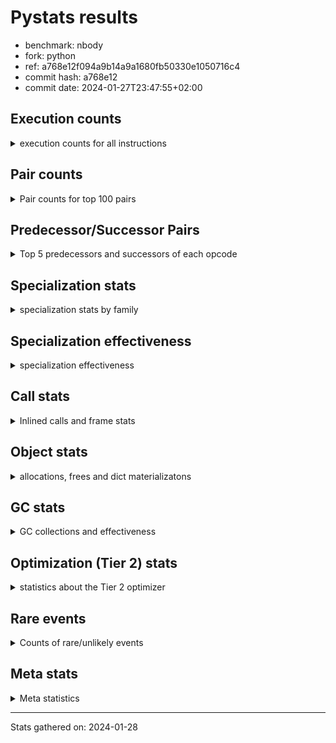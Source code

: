 
# Pystats results

- benchmark: nbody
- fork: python
- ref: a768e12f094a9b14a9a1680fb50330e1050716c4
- commit hash: a768e12
- commit date: 2024-01-27T23:47:55+02:00

## Execution counts

<details>
<summary> execution counts for all instructions </summary>

|Name | Count | Self | Cumulative | Miss ratio | 
|---|---:|---:|---:|---:|
| LOAD_FAST | 507,210,720 | 22.6% | 22.6% |  |
| COPY | 240,000,000 | 10.7% | 33.3% |  |
| SWAP | 240,000,000 | 10.7% | 43.9% |  |
| BINARY_OP_MULTIPLY_FLOAT | 216,010,280 | 9.6% | 53.6% |  |
| STORE_FAST | 169,616,320 | 7.6% | 61.1% |  |
| LOAD_CONST | 136,002,720 | 6.1% | 67.2% |  |
| STORE_SUBSCR_LIST_INT | 120,000,000 | 5.3% | 72.5% |  |
| BINARY_SUBSCR_LIST_INT | 119,999,820 | 5.3% | 77.8% |  |
| BINARY_OP_ADD_FLOAT | 104,005,340 | 4.6% | 82.5% |  |
| BINARY_OP_SUBTRACT_FLOAT | 96,007,400 | 4.3% | 86.8% |  |
| LOAD_FAST_LOAD_FAST | 64,012,640 | 2.8% | 89.6% |  |
| STORE_FAST_STORE_FAST | 64,007,280 | 2.8% | 92.4% |  |
| UNPACK_SEQUENCE_TUPLE | 40,004,320 | 1.8% | 94.2% |  |
| UNPACK_SEQUENCE_LIST | 40,004,260 | 1.8% | 96.0% |  |
| FOR_ITER_LIST | 27,203,100 | 1.2% | 97.2% |  |
| JUMP_BACKWARD | 25,602,880 | 1.1% | 98.4% |  |
| BINARY_OP | 16,010,800 | 0.7% | 99.1% |  |
| UNPACK_SEQUENCE_TWO_TUPLE | 16,001,560 | 0.7% | 99.8% |  |
| GET_ITER | 3,200,560 | 0.1% | 99.9% |  |
| FOR_ITER_RANGE | 1,600,200 | 0.1% | 100.0% |  |
| UNPACK_SEQUENCE | 680 | 0.0% | 100.0% |  |
| CALL | 540 | 0.0% | 100.0% |  |
| STORE_SUBSCR | 480 | 0.0% | 100.0% |  |
| LOAD_GLOBAL_MODULE | 480 | 0.0% | 100.0% |  |
| BINARY_SUBSCR | 400 | 0.0% | 100.0% |  |
| POP_TOP | 400 | 0.0% | 100.0% |  |
| PUSH_NULL | 400 | 0.0% | 100.0% |  |
| LOAD_GLOBAL | 400 | 0.0% | 100.0% |  |
| RESUME_CHECK | 380 | 0.0% | 100.0% |  |
| RETURN_VALUE | 320 | 0.0% | 100.0% |  |
| FOR_ITER | 280 | 0.0% | 100.0% |  |
| LOAD_DEREF | 240 | 0.0% | 100.0% |  |
| CALL_PY_WITH_DEFAULTS | 240 | 0.0% | 100.0% |  |
| LOAD_ATTR_MODULE | 180 | 0.0% | 100.0% |  |
| CALL_FUNCTION_EX | 160 | 0.0% | 100.0% |  |
| RETURN_CONST | 160 | 0.0% | 100.0% |  |
| LOAD_ATTR | 120 | 0.0% | 100.0% |  |
| CALL_BUILTIN_CLASS | 120 | 0.0% | 100.0% |  |
| LOAD_GLOBAL_BUILTIN | 120 | 0.0% | 100.0% |  |
| RESUME | 100 | 0.0% | 100.0% |  |
| NOP | 80 | 0.0% | 100.0% |  |
| BUILD_LIST | 80 | 0.0% | 100.0% |  |
| CALL_INTRINSIC_1 | 80 | 0.0% | 100.0% |  |
| COPY_FREE_VARS | 80 | 0.0% | 100.0% |  |
| LIST_EXTEND | 80 | 0.0% | 100.0% |  |
| BINARY_SUBSCR_DICT | 60 | 0.0% | 100.0% |  |


</details>

## Pair counts

<details>
<summary> Pair counts for top 100 pairs </summary>

|Pair | Count | Self | Cumulative | 
|---|---:|---:|---:|
| LOAD_FAST BINARY_OP_MULTIPLY_FLOAT | 200,004,360 | 8.9% | 8.9% |
| LOAD_FAST LOAD_FAST | 184,004,000 | 8.2% | 17.1% |
| LOAD_FAST LOAD_CONST | 120,000,240 | 5.3% | 22.4% |
| COPY COPY | 120,000,000 | 5.3% | 27.8% |
| LOAD_CONST COPY | 120,000,000 | 5.3% | 33.1% |
| SWAP SWAP | 120,000,000 | 5.3% | 38.5% |
| BINARY_SUBSCR_LIST_INT LOAD_FAST | 119,999,820 | 5.3% | 43.8% |
| COPY BINARY_SUBSCR_LIST_INT | 119,999,640 | 5.3% | 49.1% |
| SWAP STORE_SUBSCR_LIST_INT | 119,999,640 | 5.3% | 54.5% |
| BINARY_OP_MULTIPLY_FLOAT BINARY_OP_ADD_FLOAT | 104,004,320 | 4.6% | 59.1% |
| STORE_SUBSCR_LIST_INT LOAD_FAST | 95,999,860 | 4.3% | 63.4% |
| BINARY_OP_ADD_FLOAT SWAP | 71,999,880 | 3.2% | 66.6% |
| STORE_FAST LOAD_FAST_LOAD_FAST | 64,007,280 | 2.8% | 69.4% |
| STORE_FAST LOAD_FAST | 57,600,880 | 2.6% | 72.0% |
| BINARY_OP_SUBTRACT_FLOAT STORE_FAST | 48,007,400 | 2.1% | 74.1% |
| LOAD_FAST_LOAD_FAST BINARY_OP_SUBTRACT_FLOAT | 48,004,560 | 2.1% | 76.3% |
| BINARY_OP_MULTIPLY_FLOAT BINARY_OP_SUBTRACT_FLOAT | 48,000,960 | 2.1% | 78.4% |
| BINARY_OP_MULTIPLY_FLOAT STORE_FAST | 47,999,940 | 2.1% | 80.6% |
| BINARY_OP_SUBTRACT_FLOAT SWAP | 47,999,940 | 2.1% | 82.7% |
| STORE_FAST_STORE_FAST STORE_FAST_STORE_FAST | 32,003,600 | 1.4% | 84.1% |
| UNPACK_SEQUENCE_LIST STORE_FAST_STORE_FAST | 32,003,500 | 1.4% | 85.5% |
| STORE_FAST_STORE_FAST STORE_FAST | 32,003,280 | 1.4% | 87.0% |
| UNPACK_SEQUENCE_TUPLE UNPACK_SEQUENCE_LIST | 32,003,040 | 1.4% | 88.4% |
| JUMP_BACKWARD FOR_ITER_LIST | 24,002,700 | 1.1% | 89.5% |
| STORE_FAST STORE_FAST | 24,002,400 | 1.1% | 90.5% |
| STORE_SUBSCR_LIST_INT JUMP_BACKWARD | 23,999,960 | 1.1% | 91.6% |
| LOAD_FAST_LOAD_FAST LOAD_FAST | 16,002,800 | 0.7% | 92.3% |
| LOAD_CONST BINARY_OP | 16,002,400 | 0.7% | 93.0% |
| BINARY_OP_ADD_FLOAT LOAD_CONST | 16,001,560 | 0.7% | 93.7% |
| STORE_FAST UNPACK_SEQUENCE_TUPLE | 16,001,520 | 0.7% | 94.4% |
| FOR_ITER_LIST UNPACK_SEQUENCE_TWO_TUPLE | 16,001,520 | 0.7% | 95.2% |
| UNPACK_SEQUENCE_TWO_TUPLE UNPACK_SEQUENCE_TUPLE | 16,001,520 | 0.7% | 95.9% |
| BINARY_OP_ADD_FLOAT LOAD_FAST | 16,000,760 | 0.7% | 96.6% |
| BINARY_OP_MULTIPLY_FLOAT LOAD_FAST | 16,000,760 | 0.7% | 97.3% |
| BINARY_OP BINARY_OP_MULTIPLY_FLOAT | 16,000,480 | 0.7% | 98.0% |
| UNPACK_SEQUENCE_TUPLE STORE_FAST | 8,001,140 | 0.4% | 98.4% |
| STORE_FAST UNPACK_SEQUENCE_LIST | 8,001,080 | 0.4% | 98.7% |
| FOR_ITER_LIST UNPACK_SEQUENCE_TUPLE | 8,001,080 | 0.4% | 99.1% |
| UNPACK_SEQUENCE_LIST STORE_FAST | 8,000,760 | 0.4% | 99.4% |
| LOAD_FAST GET_ITER | 3,200,480 | 0.1% | 99.6% |
| GET_ITER FOR_ITER_LIST | 3,200,300 | 0.1% | 99.7% |
| FOR_ITER_LIST LOAD_FAST | 1,600,400 | 0.1% | 99.8% |
| JUMP_BACKWARD FOR_ITER_RANGE | 1,600,040 | 0.1% | 99.9% |
| FOR_ITER_RANGE STORE_FAST | 1,600,040 | 0.1% | 99.9% |
| FOR_ITER_LIST JUMP_BACKWARD | 1,600,000 | 0.1% | 100.0% |
| BINARY_OP BINARY_OP | 6,540 | 0.0% | 100.0% |
| LOAD_FAST_LOAD_FAST BINARY_OP_MULTIPLY_FLOAT | 4,680 | 0.0% | 100.0% |
| BINARY_OP_MULTIPLY_FLOAT LOAD_FAST_LOAD_FAST | 3,160 | 0.0% | 100.0% |
| STORE_FAST JUMP_BACKWARD | 2,800 | 0.0% | 100.0% |
| BINARY_OP BINARY_OP_SUBTRACT_FLOAT | 1,840 | 0.0% | 100.0% |
| BINARY_OP_ADD_FLOAT LOAD_FAST_LOAD_FAST | 1,580 | 0.0% | 100.0% |
| BINARY_OP BINARY_OP_ADD_FLOAT | 1,020 | 0.0% | 100.0% |
| LOAD_FAST BINARY_OP | 880 | 0.0% | 100.0% |
| BINARY_OP_ADD_FLOAT STORE_FAST | 780 | 0.0% | 100.0% |
| BINARY_OP_MULTIPLY_FLOAT LOAD_CONST | 780 | 0.0% | 100.0% |
| BINARY_OP_ADD_FLOAT BINARY_OP_MULTIPLY_FLOAT | 760 | 0.0% | 100.0% |
| LOAD_FAST_LOAD_FAST BINARY_OP | 600 | 0.0% | 100.0% |
| STORE_FAST_STORE_FAST LOAD_FAST_LOAD_FAST | 400 | 0.0% | 100.0% |
| COPY BINARY_SUBSCR | 360 | 0.0% | 100.0% |
| SWAP STORE_SUBSCR | 360 | 0.0% | 100.0% |
| BINARY_OP_MULTIPLY_FLOAT BINARY_OP | 360 | 0.0% | 100.0% |
| BINARY_OP LOAD_FAST | 320 | 0.0% | 100.0% |
| BINARY_OP STORE_FAST | 280 | 0.0% | 100.0% |
| PUSH_NULL CALL | 240 | 0.0% | 100.0% |
| STORE_SUBSCR STORE_SUBSCR_LIST_INT | 240 | 0.0% | 100.0% |
| CALL_PY_WITH_DEFAULTS RESUME_CHECK | 240 | 0.0% | 100.0% |
| STORE_FAST UNPACK_SEQUENCE | 200 | 0.0% | 100.0% |
| RESUME_CHECK LOAD_FAST | 200 | 0.0% | 100.0% |
| BINARY_SUBSCR LOAD_FAST | 180 | 0.0% | 100.0% |
| BINARY_SUBSCR BINARY_SUBSCR_LIST_INT | 180 | 0.0% | 100.0% |
| BINARY_OP SWAP | 180 | 0.0% | 100.0% |
| LOAD_ATTR_MODULE PUSH_NULL | 180 | 0.0% | 100.0% |
| PUSH_NULL LOAD_FAST | 160 | 0.0% | 100.0% |
| RETURN_VALUE POP_TOP | 160 | 0.0% | 100.0% |
| LOAD_DEREF PUSH_NULL | 160 | 0.0% | 100.0% |
| LOAD_FAST RETURN_VALUE | 160 | 0.0% | 100.0% |
| LOAD_GLOBAL LOAD_GLOBAL_MODULE | 160 | 0.0% | 100.0% |
| RETURN_CONST POP_TOP | 160 | 0.0% | 100.0% |
| UNPACK_SEQUENCE UNPACK_SEQUENCE_TUPLE | 160 | 0.0% | 100.0% |
| GET_ITER FOR_ITER | 140 | 0.0% | 100.0% |
| STORE_SUBSCR LOAD_FAST | 140 | 0.0% | 100.0% |
| JUMP_BACKWARD FOR_ITER | 140 | 0.0% | 100.0% |
| UNPACK_SEQUENCE UNPACK_SEQUENCE_LIST | 140 | 0.0% | 100.0% |
| GET_ITER FOR_ITER_RANGE | 120 | 0.0% | 100.0% |
| POP_TOP LOAD_GLOBAL | 120 | 0.0% | 100.0% |
| LOAD_CONST STORE_SUBSCR | 120 | 0.0% | 100.0% |
| LOAD_CONST STORE_SUBSCR_LIST_INT | 120 | 0.0% | 100.0% |
| LOAD_FAST CALL | 120 | 0.0% | 100.0% |
| UNPACK_SEQUENCE STORE_FAST_STORE_FAST | 120 | 0.0% | 100.0% |
| UNPACK_SEQUENCE UNPACK_SEQUENCE | 120 | 0.0% | 100.0% |
| LOAD_GLOBAL_BUILTIN LOAD_FAST | 120 | 0.0% | 100.0% |
| LOAD_GLOBAL_MODULE LOAD_ATTR_MODULE | 120 | 0.0% | 100.0% |
| STORE_SUBSCR_LIST_INT LOAD_FAST_LOAD_FAST | 120 | 0.0% | 100.0% |
| CALL STORE_FAST | 100 | 0.0% | 100.0% |
| FOR_ITER UNPACK_SEQUENCE | 100 | 0.0% | 100.0% |
| FOR_ITER FOR_ITER_LIST | 100 | 0.0% | 100.0% |
| UNPACK_SEQUENCE STORE_FAST | 100 | 0.0% | 100.0% |
| FOR_ITER_LIST UNPACK_SEQUENCE | 100 | 0.0% | 100.0% |
| NOP LOAD_DEREF | 80 | 0.0% | 100.0% |
| POP_TOP NOP | 80 | 0.0% | 100.0% |


</details>

## Predecessor/Successor Pairs

<details>
<summary> Top 5 predecessors and successors of each opcode </summary>

### BINARY_SUBSCR

<details>
<summary> Successors and predecessors for BINARY_SUBSCR </summary>

|Predecessors | Count | Percentage | 
|---|---:|---:|
| COPY | 360 | 90.0% |
| LOAD_FAST | 40 | 10.0% |

|Successors | Count | Percentage | 
|---|---:|---:|
| LOAD_FAST | 180 | 45.0% |
| BINARY_SUBSCR_LIST_INT | 180 | 45.0% |
| CALL | 20 | 5.0% |
| BINARY_SUBSCR_DICT | 20 | 5.0% |


</details>

### GET_ITER

<details>
<summary> Successors and predecessors for GET_ITER </summary>

|Predecessors | Count | Percentage | 
|---|---:|---:|
| LOAD_FAST | 3,200,480 | 100.0% |
| CALL_BUILTIN_CLASS | 60 | 0.0% |
| CALL | 20 | 0.0% |

|Successors | Count | Percentage | 
|---|---:|---:|
| FOR_ITER_LIST | 3,200,300 | 100.0% |
| FOR_ITER | 140 | 0.0% |
| FOR_ITER_RANGE | 120 | 0.0% |


</details>

### NOP

<details>
<summary> Successors and predecessors for NOP </summary>

|Predecessors | Count | Percentage | 
|---|---:|---:|
| POP_TOP | 80 | 100.0% |

|Successors | Count | Percentage | 
|---|---:|---:|
| LOAD_DEREF | 80 | 100.0% |


</details>

### POP_TOP

<details>
<summary> Successors and predecessors for POP_TOP </summary>

|Predecessors | Count | Percentage | 
|---|---:|---:|
| RETURN_VALUE | 160 | 40.0% |
| RETURN_CONST | 160 | 40.0% |
| CALL | 80 | 20.0% |

|Successors | Count | Percentage | 
|---|---:|---:|
| LOAD_GLOBAL | 120 | 30.0% |
| NOP | 80 | 20.0% |
| JUMP_BACKWARD | 80 | 20.0% |
| LOAD_GLOBAL_MODULE | 80 | 20.0% |
| LOAD_GLOBAL_BUILTIN | 40 | 10.0% |


</details>

### PUSH_NULL

<details>
<summary> Successors and predecessors for PUSH_NULL </summary>

|Predecessors | Count | Percentage | 
|---|---:|---:|
| LOAD_ATTR_MODULE | 180 | 45.0% |
| LOAD_DEREF | 160 | 40.0% |
| LOAD_ATTR | 60 | 15.0% |

|Successors | Count | Percentage | 
|---|---:|---:|
| CALL | 240 | 60.0% |
| LOAD_FAST | 160 | 40.0% |


</details>

### RETURN_VALUE

<details>
<summary> Successors and predecessors for RETURN_VALUE </summary>

|Predecessors | Count | Percentage | 
|---|---:|---:|
| LOAD_FAST | 160 | 50.0% |
| RETURN_VALUE | 80 | 25.0% |
| BINARY_OP_SUBTRACT_FLOAT | 60 | 18.8% |
| BINARY_OP | 20 | 6.2% |

|Successors | Count | Percentage | 
|---|---:|---:|
| POP_TOP | 160 | 50.0% |
| RETURN_VALUE | 80 | 25.0% |
| LOAD_GLOBAL | 40 | 12.5% |
| LOAD_GLOBAL_MODULE | 40 | 12.5% |


</details>

### STORE_SUBSCR

<details>
<summary> Successors and predecessors for STORE_SUBSCR </summary>

|Predecessors | Count | Percentage | 
|---|---:|---:|
| SWAP | 360 | 75.0% |
| LOAD_CONST | 120 | 25.0% |

|Successors | Count | Percentage | 
|---|---:|---:|
| STORE_SUBSCR_LIST_INT | 240 | 50.0% |
| LOAD_FAST | 140 | 29.2% |
| JUMP_BACKWARD | 40 | 8.3% |
| LOAD_FAST_LOAD_FAST | 40 | 8.3% |
| RETURN_CONST | 20 | 4.2% |


</details>

### BINARY_OP

<details>
<summary> Successors and predecessors for BINARY_OP </summary>

|Predecessors | Count | Percentage | 
|---|---:|---:|
| LOAD_CONST | 16,002,400 | 99.9% |
| BINARY_OP | 6,540 | 0.0% |
| LOAD_FAST | 880 | 0.0% |
| LOAD_FAST_LOAD_FAST | 600 | 0.0% |
| BINARY_OP_MULTIPLY_FLOAT | 360 | 0.0% |

|Successors | Count | Percentage | 
|---|---:|---:|
| BINARY_OP_MULTIPLY_FLOAT | 16,000,480 | 99.9% |
| BINARY_OP | 6,540 | 0.0% |
| BINARY_OP_SUBTRACT_FLOAT | 1,840 | 0.0% |
| BINARY_OP_ADD_FLOAT | 1,020 | 0.0% |
| LOAD_FAST | 320 | 0.0% |


</details>

### BUILD_LIST

<details>
<summary> Successors and predecessors for BUILD_LIST </summary>

|Predecessors | Count | Percentage | 
|---|---:|---:|
| LOAD_FAST | 80 | 100.0% |

|Successors | Count | Percentage | 
|---|---:|---:|
| LOAD_DEREF | 80 | 100.0% |


</details>

### CALL

<details>
<summary> Successors and predecessors for CALL </summary>

|Predecessors | Count | Percentage | 
|---|---:|---:|
| PUSH_NULL | 240 | 44.4% |
| LOAD_FAST | 120 | 22.2% |
| CALL | 60 | 11.1% |
| LOAD_GLOBAL | 40 | 7.4% |
| LOAD_GLOBAL_MODULE | 40 | 7.4% |

|Successors | Count | Percentage | 
|---|---:|---:|
| STORE_FAST | 100 | 18.5% |
| POP_TOP | 80 | 14.8% |
| LOAD_FAST | 80 | 14.8% |
| CALL_PY_WITH_DEFAULTS | 80 | 14.8% |
| CALL | 60 | 11.1% |


</details>

### CALL_FUNCTION_EX

<details>
<summary> Successors and predecessors for CALL_FUNCTION_EX </summary>

|Predecessors | Count | Percentage | 
|---|---:|---:|
| CALL_INTRINSIC_1 | 80 | 50.0% |
| LOAD_FAST | 80 | 50.0% |

|Successors | Count | Percentage | 
|---|---:|---:|
| COPY_FREE_VARS | 80 | 50.0% |
| RESUME_CHECK | 60 | 37.5% |
| RESUME | 20 | 12.5% |


</details>

### CALL_INTRINSIC_1

<details>
<summary> Successors and predecessors for CALL_INTRINSIC_1 </summary>

|Predecessors | Count | Percentage | 
|---|---:|---:|
| LIST_EXTEND | 80 | 100.0% |

|Successors | Count | Percentage | 
|---|---:|---:|
| CALL_FUNCTION_EX | 80 | 100.0% |


</details>

### COPY

<details>
<summary> Successors and predecessors for COPY </summary>

|Predecessors | Count | Percentage | 
|---|---:|---:|
| COPY | 120,000,000 | 50.0% |
| LOAD_CONST | 120,000,000 | 50.0% |

|Successors | Count | Percentage | 
|---|---:|---:|
| COPY | 120,000,000 | 50.0% |
| BINARY_SUBSCR_LIST_INT | 119,999,640 | 50.0% |
| BINARY_SUBSCR | 360 | 0.0% |


</details>

### COPY_FREE_VARS

<details>
<summary> Successors and predecessors for COPY_FREE_VARS </summary>

|Predecessors | Count | Percentage | 
|---|---:|---:|
| CALL_FUNCTION_EX | 80 | 100.0% |

|Successors | Count | Percentage | 
|---|---:|---:|
| RESUME_CHECK | 60 | 75.0% |
| RESUME | 20 | 25.0% |


</details>

### FOR_ITER

<details>
<summary> Successors and predecessors for FOR_ITER </summary>

|Predecessors | Count | Percentage | 
|---|---:|---:|
| GET_ITER | 140 | 50.0% |
| JUMP_BACKWARD | 140 | 50.0% |

|Successors | Count | Percentage | 
|---|---:|---:|
| UNPACK_SEQUENCE | 100 | 35.7% |
| FOR_ITER_LIST | 100 | 35.7% |
| STORE_FAST | 40 | 14.3% |
| FOR_ITER_RANGE | 40 | 14.3% |


</details>

### JUMP_BACKWARD

<details>
<summary> Successors and predecessors for JUMP_BACKWARD </summary>

|Predecessors | Count | Percentage | 
|---|---:|---:|
| STORE_SUBSCR_LIST_INT | 23,999,960 | 93.7% |
| FOR_ITER_LIST | 1,600,000 | 6.2% |
| STORE_FAST | 2,800 | 0.0% |
| POP_TOP | 80 | 0.0% |
| STORE_SUBSCR | 40 | 0.0% |

|Successors | Count | Percentage | 
|---|---:|---:|
| FOR_ITER_LIST | 24,002,700 | 93.8% |
| FOR_ITER_RANGE | 1,600,040 | 6.2% |
| FOR_ITER | 140 | 0.0% |


</details>

### LIST_EXTEND

<details>
<summary> Successors and predecessors for LIST_EXTEND </summary>

|Predecessors | Count | Percentage | 
|---|---:|---:|
| LOAD_DEREF | 80 | 100.0% |

|Successors | Count | Percentage | 
|---|---:|---:|
| CALL_INTRINSIC_1 | 80 | 100.0% |


</details>

### LOAD_ATTR

<details>
<summary> Successors and predecessors for LOAD_ATTR </summary>

|Predecessors | Count | Percentage | 
|---|---:|---:|
| LOAD_GLOBAL | 60 | 50.0% |
| LOAD_GLOBAL_MODULE | 60 | 50.0% |

|Successors | Count | Percentage | 
|---|---:|---:|
| PUSH_NULL | 60 | 50.0% |
| LOAD_ATTR_MODULE | 60 | 50.0% |


</details>

### LOAD_CONST

<details>
<summary> Successors and predecessors for LOAD_CONST </summary>

|Predecessors | Count | Percentage | 
|---|---:|---:|
| LOAD_FAST | 120,000,240 | 88.2% |
| BINARY_OP_ADD_FLOAT | 16,001,560 | 11.8% |
| BINARY_OP_MULTIPLY_FLOAT | 780 | 0.0% |
| BINARY_OP | 60 | 0.0% |
| LOAD_GLOBAL_MODULE | 60 | 0.0% |

|Successors | Count | Percentage | 
|---|---:|---:|
| COPY | 120,000,000 | 88.2% |
| BINARY_OP | 16,002,400 | 11.8% |
| STORE_SUBSCR | 120 | 0.0% |
| STORE_SUBSCR_LIST_INT | 120 | 0.0% |
| LOAD_FAST | 80 | 0.0% |


</details>

### LOAD_DEREF

<details>
<summary> Successors and predecessors for LOAD_DEREF </summary>

|Predecessors | Count | Percentage | 
|---|---:|---:|
| NOP | 80 | 33.3% |
| BUILD_LIST | 80 | 33.3% |
| RESUME_CHECK | 60 | 25.0% |
| RESUME | 20 | 8.3% |

|Successors | Count | Percentage | 
|---|---:|---:|
| PUSH_NULL | 160 | 66.7% |
| LIST_EXTEND | 80 | 33.3% |


</details>

### LOAD_FAST

<details>
<summary> Successors and predecessors for LOAD_FAST </summary>

|Predecessors | Count | Percentage | 
|---|---:|---:|
| LOAD_FAST | 184,004,000 | 36.3% |
| BINARY_SUBSCR_LIST_INT | 119,999,820 | 23.7% |
| STORE_SUBSCR_LIST_INT | 95,999,860 | 18.9% |
| STORE_FAST | 57,600,880 | 11.4% |
| LOAD_FAST_LOAD_FAST | 16,002,800 | 3.2% |

|Successors | Count | Percentage | 
|---|---:|---:|
| BINARY_OP_MULTIPLY_FLOAT | 200,004,360 | 39.4% |
| LOAD_FAST | 184,004,000 | 36.3% |
| LOAD_CONST | 120,000,240 | 23.7% |
| GET_ITER | 3,200,480 | 0.6% |
| BINARY_OP | 880 | 0.0% |


</details>

### LOAD_FAST_LOAD_FAST

<details>
<summary> Successors and predecessors for LOAD_FAST_LOAD_FAST </summary>

|Predecessors | Count | Percentage | 
|---|---:|---:|
| STORE_FAST | 64,007,280 | 100.0% |
| BINARY_OP_MULTIPLY_FLOAT | 3,160 | 0.0% |
| BINARY_OP_ADD_FLOAT | 1,580 | 0.0% |
| STORE_FAST_STORE_FAST | 400 | 0.0% |
| STORE_SUBSCR_LIST_INT | 120 | 0.0% |

|Successors | Count | Percentage | 
|---|---:|---:|
| BINARY_OP_SUBTRACT_FLOAT | 48,004,560 | 75.0% |
| LOAD_FAST | 16,002,800 | 25.0% |
| BINARY_OP_MULTIPLY_FLOAT | 4,680 | 0.0% |
| BINARY_OP | 600 | 0.0% |


</details>

### LOAD_GLOBAL

<details>
<summary> Successors and predecessors for LOAD_GLOBAL </summary>

|Predecessors | Count | Percentage | 
|---|---:|---:|
| POP_TOP | 120 | 30.0% |
| STORE_FAST | 80 | 20.0% |
| RETURN_VALUE | 40 | 10.0% |
| RESUME | 40 | 10.0% |
| FOR_ITER_RANGE | 40 | 10.0% |

|Successors | Count | Percentage | 
|---|---:|---:|
| LOAD_GLOBAL_MODULE | 160 | 40.0% |
| LOAD_ATTR | 60 | 15.0% |
| LOAD_FAST | 60 | 15.0% |
| CALL | 40 | 10.0% |
| LOAD_GLOBAL_BUILTIN | 40 | 10.0% |


</details>

### RETURN_CONST

<details>
<summary> Successors and predecessors for RETURN_CONST </summary>

|Predecessors | Count | Percentage | 
|---|---:|---:|
| FOR_ITER_RANGE | 80 | 50.0% |
| STORE_SUBSCR_LIST_INT | 60 | 37.5% |
| STORE_SUBSCR | 20 | 12.5% |

|Successors | Count | Percentage | 
|---|---:|---:|
| POP_TOP | 160 | 100.0% |


</details>

### STORE_FAST

<details>
<summary> Successors and predecessors for STORE_FAST </summary>

|Predecessors | Count | Percentage | 
|---|---:|---:|
| BINARY_OP_SUBTRACT_FLOAT | 48,007,400 | 28.3% |
| BINARY_OP_MULTIPLY_FLOAT | 47,999,940 | 28.3% |
| STORE_FAST_STORE_FAST | 32,003,280 | 18.9% |
| STORE_FAST | 24,002,400 | 14.2% |
| UNPACK_SEQUENCE_TUPLE | 8,001,140 | 4.7% |

|Successors | Count | Percentage | 
|---|---:|---:|
| LOAD_FAST_LOAD_FAST | 64,007,280 | 37.7% |
| LOAD_FAST | 57,600,880 | 34.0% |
| STORE_FAST | 24,002,400 | 14.2% |
| UNPACK_SEQUENCE_TUPLE | 16,001,520 | 9.4% |
| UNPACK_SEQUENCE_LIST | 8,001,080 | 4.7% |


</details>

### STORE_FAST_STORE_FAST

<details>
<summary> Successors and predecessors for STORE_FAST_STORE_FAST </summary>

|Predecessors | Count | Percentage | 
|---|---:|---:|
| STORE_FAST_STORE_FAST | 32,003,600 | 50.0% |
| UNPACK_SEQUENCE_LIST | 32,003,500 | 50.0% |
| UNPACK_SEQUENCE | 120 | 0.0% |
| UNPACK_SEQUENCE_TUPLE | 60 | 0.0% |

|Successors | Count | Percentage | 
|---|---:|---:|
| STORE_FAST_STORE_FAST | 32,003,600 | 50.0% |
| STORE_FAST | 32,003,280 | 50.0% |
| LOAD_FAST_LOAD_FAST | 400 | 0.0% |


</details>

### SWAP

<details>
<summary> Successors and predecessors for SWAP </summary>

|Predecessors | Count | Percentage | 
|---|---:|---:|
| SWAP | 120,000,000 | 50.0% |
| BINARY_OP_ADD_FLOAT | 71,999,880 | 30.0% |
| BINARY_OP_SUBTRACT_FLOAT | 47,999,940 | 20.0% |
| BINARY_OP | 180 | 0.0% |

|Successors | Count | Percentage | 
|---|---:|---:|
| SWAP | 120,000,000 | 50.0% |
| STORE_SUBSCR_LIST_INT | 119,999,640 | 50.0% |
| STORE_SUBSCR | 360 | 0.0% |


</details>

### UNPACK_SEQUENCE

<details>
<summary> Successors and predecessors for UNPACK_SEQUENCE </summary>

|Predecessors | Count | Percentage | 
|---|---:|---:|
| STORE_FAST | 200 | 29.4% |
| UNPACK_SEQUENCE | 120 | 17.6% |
| FOR_ITER | 100 | 14.7% |
| FOR_ITER_LIST | 100 | 14.7% |
| UNPACK_SEQUENCE_TUPLE | 80 | 11.8% |

|Successors | Count | Percentage | 
|---|---:|---:|
| UNPACK_SEQUENCE_TUPLE | 160 | 23.5% |
| UNPACK_SEQUENCE_LIST | 140 | 20.6% |
| STORE_FAST_STORE_FAST | 120 | 17.6% |
| UNPACK_SEQUENCE | 120 | 17.6% |
| STORE_FAST | 100 | 14.7% |


</details>

### RESUME

<details>
<summary> Successors and predecessors for RESUME </summary>

|Predecessors | Count | Percentage | 
|---|---:|---:|
| CALL | 60 | 60.0% |
| CALL_FUNCTION_EX | 20 | 20.0% |
| COPY_FREE_VARS | 20 | 20.0% |

|Successors | Count | Percentage | 
|---|---:|---:|
| LOAD_FAST | 40 | 40.0% |
| LOAD_GLOBAL | 40 | 40.0% |
| LOAD_DEREF | 20 | 20.0% |


</details>

### BINARY_OP_ADD_FLOAT

<details>
<summary> Successors and predecessors for BINARY_OP_ADD_FLOAT </summary>

|Predecessors | Count | Percentage | 
|---|---:|---:|
| BINARY_OP_MULTIPLY_FLOAT | 104,004,320 | 100.0% |
| BINARY_OP | 1,020 | 0.0% |

|Successors | Count | Percentage | 
|---|---:|---:|
| SWAP | 71,999,880 | 69.2% |
| LOAD_CONST | 16,001,560 | 15.4% |
| LOAD_FAST | 16,000,760 | 15.4% |
| LOAD_FAST_LOAD_FAST | 1,580 | 0.0% |
| STORE_FAST | 780 | 0.0% |


</details>

### BINARY_OP_MULTIPLY_FLOAT

<details>
<summary> Successors and predecessors for BINARY_OP_MULTIPLY_FLOAT </summary>

|Predecessors | Count | Percentage | 
|---|---:|---:|
| LOAD_FAST | 200,004,360 | 92.6% |
| BINARY_OP | 16,000,480 | 7.4% |
| LOAD_FAST_LOAD_FAST | 4,680 | 0.0% |
| BINARY_OP_ADD_FLOAT | 760 | 0.0% |

|Successors | Count | Percentage | 
|---|---:|---:|
| BINARY_OP_ADD_FLOAT | 104,004,320 | 48.1% |
| BINARY_OP_SUBTRACT_FLOAT | 48,000,960 | 22.2% |
| STORE_FAST | 47,999,940 | 22.2% |
| LOAD_FAST | 16,000,760 | 7.4% |
| LOAD_FAST_LOAD_FAST | 3,160 | 0.0% |


</details>

### BINARY_OP_SUBTRACT_FLOAT

<details>
<summary> Successors and predecessors for BINARY_OP_SUBTRACT_FLOAT </summary>

|Predecessors | Count | Percentage | 
|---|---:|---:|
| LOAD_FAST_LOAD_FAST | 48,004,560 | 50.0% |
| BINARY_OP_MULTIPLY_FLOAT | 48,000,960 | 50.0% |
| BINARY_OP | 1,840 | 0.0% |
| LOAD_FAST | 40 | 0.0% |

|Successors | Count | Percentage | 
|---|---:|---:|
| STORE_FAST | 48,007,400 | 50.0% |
| SWAP | 47,999,940 | 50.0% |
| RETURN_VALUE | 60 | 0.0% |


</details>

### BINARY_SUBSCR_DICT

<details>
<summary> Successors and predecessors for BINARY_SUBSCR_DICT </summary>

|Predecessors | Count | Percentage | 
|---|---:|---:|
| LOAD_FAST | 40 | 66.7% |
| BINARY_SUBSCR | 20 | 33.3% |

|Successors | Count | Percentage | 
|---|---:|---:|
| CALL_PY_WITH_DEFAULTS | 40 | 66.7% |
| CALL | 20 | 33.3% |


</details>

### BINARY_SUBSCR_LIST_INT

<details>
<summary> Successors and predecessors for BINARY_SUBSCR_LIST_INT </summary>

|Predecessors | Count | Percentage | 
|---|---:|---:|
| COPY | 119,999,640 | 100.0% |
| BINARY_SUBSCR | 180 | 0.0% |

|Successors | Count | Percentage | 
|---|---:|---:|
| LOAD_FAST | 119,999,820 | 100.0% |


</details>

### CALL_BUILTIN_CLASS

<details>
<summary> Successors and predecessors for CALL_BUILTIN_CLASS </summary>

|Predecessors | Count | Percentage | 
|---|---:|---:|
| LOAD_FAST | 80 | 66.7% |
| CALL | 40 | 33.3% |

|Successors | Count | Percentage | 
|---|---:|---:|
| GET_ITER | 60 | 50.0% |
| STORE_FAST | 60 | 50.0% |


</details>

### CALL_PY_WITH_DEFAULTS

<details>
<summary> Successors and predecessors for CALL_PY_WITH_DEFAULTS </summary>

|Predecessors | Count | Percentage | 
|---|---:|---:|
| CALL | 80 | 33.3% |
| LOAD_GLOBAL_MODULE | 80 | 33.3% |
| LOAD_FAST | 40 | 16.7% |
| BINARY_SUBSCR_DICT | 40 | 16.7% |

|Successors | Count | Percentage | 
|---|---:|---:|
| RESUME_CHECK | 240 | 100.0% |


</details>

### FOR_ITER_LIST

<details>
<summary> Successors and predecessors for FOR_ITER_LIST </summary>

|Predecessors | Count | Percentage | 
|---|---:|---:|
| JUMP_BACKWARD | 24,002,700 | 88.2% |
| GET_ITER | 3,200,300 | 11.8% |
| FOR_ITER | 100 | 0.0% |

|Successors | Count | Percentage | 
|---|---:|---:|
| UNPACK_SEQUENCE_TWO_TUPLE | 16,001,520 | 58.8% |
| UNPACK_SEQUENCE_TUPLE | 8,001,080 | 29.4% |
| LOAD_FAST | 1,600,400 | 5.9% |
| JUMP_BACKWARD | 1,600,000 | 5.9% |
| UNPACK_SEQUENCE | 100 | 0.0% |


</details>

### FOR_ITER_RANGE

<details>
<summary> Successors and predecessors for FOR_ITER_RANGE </summary>

|Predecessors | Count | Percentage | 
|---|---:|---:|
| JUMP_BACKWARD | 1,600,040 | 100.0% |
| GET_ITER | 120 | 0.0% |
| FOR_ITER | 40 | 0.0% |

|Successors | Count | Percentage | 
|---|---:|---:|
| STORE_FAST | 1,600,040 | 100.0% |
| RETURN_CONST | 80 | 0.0% |
| LOAD_GLOBAL | 40 | 0.0% |
| LOAD_GLOBAL_MODULE | 40 | 0.0% |


</details>

### LOAD_ATTR_MODULE

<details>
<summary> Successors and predecessors for LOAD_ATTR_MODULE </summary>

|Predecessors | Count | Percentage | 
|---|---:|---:|
| LOAD_GLOBAL_MODULE | 120 | 66.7% |
| LOAD_ATTR | 60 | 33.3% |

|Successors | Count | Percentage | 
|---|---:|---:|
| PUSH_NULL | 180 | 100.0% |


</details>

### LOAD_GLOBAL_BUILTIN

<details>
<summary> Successors and predecessors for LOAD_GLOBAL_BUILTIN </summary>

|Predecessors | Count | Percentage | 
|---|---:|---:|
| POP_TOP | 40 | 33.3% |
| LOAD_GLOBAL | 40 | 33.3% |
| RESUME_CHECK | 40 | 33.3% |

|Successors | Count | Percentage | 
|---|---:|---:|
| LOAD_FAST | 120 | 100.0% |


</details>

### LOAD_GLOBAL_MODULE

<details>
<summary> Successors and predecessors for LOAD_GLOBAL_MODULE </summary>

|Predecessors | Count | Percentage | 
|---|---:|---:|
| LOAD_GLOBAL | 160 | 33.3% |
| POP_TOP | 80 | 16.7% |
| STORE_FAST | 80 | 16.7% |
| RETURN_VALUE | 40 | 8.3% |
| FOR_ITER_RANGE | 40 | 8.3% |

|Successors | Count | Percentage | 
|---|---:|---:|
| LOAD_ATTR_MODULE | 120 | 25.0% |
| CALL_PY_WITH_DEFAULTS | 80 | 16.7% |
| LOAD_ATTR | 60 | 12.5% |
| LOAD_CONST | 60 | 12.5% |
| LOAD_FAST | 60 | 12.5% |


</details>

### RESUME_CHECK

<details>
<summary> Successors and predecessors for RESUME_CHECK </summary>

|Predecessors | Count | Percentage | 
|---|---:|---:|
| CALL_PY_WITH_DEFAULTS | 240 | 63.2% |
| CALL_FUNCTION_EX | 60 | 15.8% |
| COPY_FREE_VARS | 60 | 15.8% |
| CALL | 20 | 5.3% |

|Successors | Count | Percentage | 
|---|---:|---:|
| LOAD_FAST | 200 | 52.6% |
| LOAD_DEREF | 60 | 15.8% |
| LOAD_GLOBAL | 40 | 10.5% |
| LOAD_GLOBAL_BUILTIN | 40 | 10.5% |
| LOAD_GLOBAL_MODULE | 40 | 10.5% |


</details>

### STORE_SUBSCR_LIST_INT

<details>
<summary> Successors and predecessors for STORE_SUBSCR_LIST_INT </summary>

|Predecessors | Count | Percentage | 
|---|---:|---:|
| SWAP | 119,999,640 | 100.0% |
| STORE_SUBSCR | 240 | 0.0% |
| LOAD_CONST | 120 | 0.0% |

|Successors | Count | Percentage | 
|---|---:|---:|
| LOAD_FAST | 95,999,860 | 80.0% |
| JUMP_BACKWARD | 23,999,960 | 20.0% |
| LOAD_FAST_LOAD_FAST | 120 | 0.0% |
| RETURN_CONST | 60 | 0.0% |


</details>

### UNPACK_SEQUENCE_LIST

<details>
<summary> Successors and predecessors for UNPACK_SEQUENCE_LIST </summary>

|Predecessors | Count | Percentage | 
|---|---:|---:|
| UNPACK_SEQUENCE_TUPLE | 32,003,040 | 80.0% |
| STORE_FAST | 8,001,080 | 20.0% |
| UNPACK_SEQUENCE | 140 | 0.0% |

|Successors | Count | Percentage | 
|---|---:|---:|
| STORE_FAST_STORE_FAST | 32,003,500 | 80.0% |
| STORE_FAST | 8,000,760 | 20.0% |


</details>

### UNPACK_SEQUENCE_TUPLE

<details>
<summary> Successors and predecessors for UNPACK_SEQUENCE_TUPLE </summary>

|Predecessors | Count | Percentage | 
|---|---:|---:|
| STORE_FAST | 16,001,520 | 40.0% |
| UNPACK_SEQUENCE_TWO_TUPLE | 16,001,520 | 40.0% |
| FOR_ITER_LIST | 8,001,080 | 20.0% |
| UNPACK_SEQUENCE | 160 | 0.0% |
| LOAD_FAST | 40 | 0.0% |

|Successors | Count | Percentage | 
|---|---:|---:|
| UNPACK_SEQUENCE_LIST | 32,003,040 | 80.0% |
| STORE_FAST | 8,001,140 | 20.0% |
| UNPACK_SEQUENCE | 80 | 0.0% |
| STORE_FAST_STORE_FAST | 60 | 0.0% |


</details>

### UNPACK_SEQUENCE_TWO_TUPLE

<details>
<summary> Successors and predecessors for UNPACK_SEQUENCE_TWO_TUPLE </summary>

|Predecessors | Count | Percentage | 
|---|---:|---:|
| FOR_ITER_LIST | 16,001,520 | 100.0% |
| UNPACK_SEQUENCE | 40 | 0.0% |

|Successors | Count | Percentage | 
|---|---:|---:|
| UNPACK_SEQUENCE_TUPLE | 16,001,520 | 100.0% |
| UNPACK_SEQUENCE | 40 | 0.0% |


</details>


</details>

## Specialization stats

<details>
<summary> specialization stats by family </summary>

### BINARY_OP

<details>
<summary> specialization stats for BINARY_OP family </summary>

|Kind | Count | Ratio | 
|---|---:|---:|
|     deferred | 16,005,300 | 3.7% |
|          hit | 416,023,020 | 96.3% |

| | Count | Ratio | 
|---|---:|---:|
| Success | 1,060 | 19.3% |
| Failure | 4,440 | 80.7% |

|Failure kind | Count | Ratio | 
|---|---:|---:|
| power | 4,200 | 94.6% |
| true divide float | 240 | 5.4% |


</details>

### BINARY_SUBSCR

<details>
<summary> specialization stats for BINARY_SUBSCR family </summary>

|Kind | Count | Ratio | 
|---|---:|---:|
|     deferred | 200 | 0.0% |
|          hit | 119,999,880 | 100.0% |

| | Count | Ratio | 
|---|---:|---:|
| Success | 200 | 100.0% |
| Failure | 0 | 0.0% |


</details>

### CALL

<details>
<summary> specialization stats for CALL family </summary>

|Kind | Count | Ratio | 
|---|---:|---:|
|     deferred | 360 | 40.0% |
|          hit | 360 | 40.0% |

| | Count | Ratio | 
|---|---:|---:|
| Success | 120 | 66.7% |
| Failure | 60 | 33.3% |

|Failure kind | Count | Ratio | 
|---|---:|---:|
| cfunc noargs | 60 | 100.0% |


</details>

### FOR_ITER

<details>
<summary> specialization stats for FOR_ITER family </summary>

|Kind | Count | Ratio | 
|---|---:|---:|
|     deferred | 140 | 0.0% |
|          hit | 28,803,300 | 100.0% |

| | Count | Ratio | 
|---|---:|---:|
| Success | 140 | 100.0% |
| Failure | 0 | 0.0% |


</details>

### LOAD_ATTR

<details>
<summary> specialization stats for LOAD_ATTR family </summary>

|Kind | Count | Ratio | 
|---|---:|---:|
|     deferred | 60 | 20.0% |
|          hit | 180 | 60.0% |

| | Count | Ratio | 
|---|---:|---:|
| Success | 60 | 100.0% |
| Failure | 0 | 0.0% |


</details>

### LOAD_GLOBAL

<details>
<summary> specialization stats for LOAD_GLOBAL family </summary>

|Kind | Count | Ratio | 
|---|---:|---:|
|     deferred | 200 | 20.0% |
|          hit | 600 | 60.0% |

| | Count | Ratio | 
|---|---:|---:|
| Success | 200 | 100.0% |
| Failure | 0 | 0.0% |


</details>

### STORE_SUBSCR

<details>
<summary> specialization stats for STORE_SUBSCR family </summary>

|Kind | Count | Ratio | 
|---|---:|---:|
|     deferred | 240 | 0.0% |
|          hit | 120,000,000 | 100.0% |

| | Count | Ratio | 
|---|---:|---:|
| Success | 240 | 100.0% |
| Failure | 0 | 0.0% |


</details>

### UNPACK_SEQUENCE

<details>
<summary> specialization stats for UNPACK_SEQUENCE family </summary>

|Kind | Count | Ratio | 
|---|---:|---:|
|     deferred | 340 | 0.0% |
|          hit | 96,010,140 | 100.0% |

| | Count | Ratio | 
|---|---:|---:|
| Success | 340 | 100.0% |
| Failure | 0 | 0.0% |


</details>


</details>

## Specialization effectiveness

<details>
<summary> specialization effectiveness </summary>

|Instructions | Count | Ratio | 
|---|---:|---:|
| Basic | 1,449,655,300 | 64.5% |
| Not specialized | 16,013,700 | 0.7% |
| Specialized hits | 780,837,860 | 34.8% |
| Specialized misses | 0 | 0.0% |

### Deferred by instruction

<details>
<summary> deferred by instruction </summary>

|Name | Count | Ratio | 
|---|---:|---:|
| BINARY_OP | 16,005,300 | 100.0% |
| CALL | 360 | 0.0% |
| UNPACK_SEQUENCE | 340 | 0.0% |
| STORE_SUBSCR | 240 | 0.0% |
| BINARY_SUBSCR | 200 | 0.0% |
| LOAD_GLOBAL | 200 | 0.0% |
| FOR_ITER | 140 | 0.0% |
| LOAD_ATTR | 60 | 0.0% |
| BINARY_SLICE | 0 | 0.0% |
| STORE_SLICE | 0 | 0.0% |


</details>

### Misses by instruction

<details>
<summary> misses by instruction </summary>


</details>


</details>

## Call stats

<details>
<summary> Inlined calls and frame stats </summary>

| | Count | Ratio | 
|---|---:|---:|
| Calls to PyEval_EvalDefault | 0 | 0.0% |
| Calls to Python functions inlined | 480 | 100.0% |
| Calls via PyEval_EvalFrame (total) | 0 | 0.0% |
| Calls via PyEval_EvalFrame (vector) | 0 | 0.0% |
| Calls via PyEval_EvalFrame (generator) | 0 | 0.0% |
| Calls via PyEval_EvalFrame (legacy) | 0 | 0.0% |
| Calls via PyEval_EvalFrame (function vectorcall) | 0 | 0.0% |
| Calls via PyEval_EvalFrame (build class) | 0 | 0.0% |
| Calls via PyEval_EvalFrame (slot) | 0 | 0.0% |
| Calls via PyEval_EvalFrame (function ex) | 160 | 33.3% |
| Calls via PyEval_EvalFrame (api) | 0 | 0.0% |
| Calls via PyEval_EvalFrame (method) | 0 | 0.0% |
| Frame objects created | 0 | 0.0% |
| Frames pushed | 240 | 50.0% |


</details>

## Object stats

<details>
<summary> allocations, frees and dict materializatons </summary>

| | Count | Ratio | 
|---|---:|---:|
| Allocations from freelist | 264,019,220 | 98.2% |
| Frees to freelist | 264,019,380 |  |
| Allocations | 4,781,260 | 1.8% |
| Allocations to 512 bytes | 4,781,260 | 1.8% |
| Allocations to 4 kbytes | 0 | 0.0% |
| Allocations over 4 kbytes | 0 | 0.0% |
| Frees | 4,780,660 |  |
| New values | 0 |  |
| Interpreter increfs | 1,187,272,440 | 99.7% |
| Interpreter decrefs | 1,459,274,480 | 100.0% |
| Increfs | 3,202,760 | 0.3% |
| Decrefs | 1,040 | 0.0% |
| Materialize dict (on request) | 0 |  |
| Materialize dict (new key) | 0 |  |
| Materialize dict (too big) | 0 |  |
| Materialize dict (str subclass) | 0 |  |
| Dematerialize dict | 0 |  |
| Method cache hits | 40 |  |
| Method cache misses | 20 |  |
| Method cache collisions | 20 |  |
| Method cache dunder hits | 0 |  |
| Method cache dunder misses | 0 |  |


</details>

## GC stats

<details>
<summary> GC collections and effectiveness </summary>

|Generation | Collections | Objects collected | Object visits | 
|---:|---:|---:|---:|
| 0 | 0 | 0 | 0 |
| 1 | 0 | 0 | 0 |
| 2 | 0 | 0 | 0 |


</details>

## Optimization (Tier 2) stats

<details>
<summary> statistics about the Tier 2 optimizer </summary>

| | Count | Ratio | 
|---|---:|---:|
| Optimization attempts | 0 |  |
| Traces created | 0 |  |
| Trace stack overflow | 0 |  |
| Trace stack underflow | 0 |  |
| Trace too long | 0 |  |
| Trace too short | 0 |  |
| Inner loop found | 0 |  |
| Recursive call | 0 |  |
| Low confidence | 0 |  |
| Traces executed | 0 |  |
| Uops executed | 0 |  |

### Trace length histogram

<details>
<summary> trace length histogram </summary>

|Range | Count | Ratio | 
|---|---:|---:|
| <= 1 | 0 |  |


</details>

### Optimized trace length histogram

<details>
<summary> optimized trace length histogram </summary>

|Range | Count | Ratio | 
|---|---:|---:|
| <= 1 | 0 |  |


</details>

### Trace run length histogram

<details>
<summary> trace run length histogram </summary>

|Range | Count | Ratio | 
|---|---:|---:|
| <= 1 | 0 |  |


</details>

### Uop execution stats

<details>
<summary> uop execution stats </summary>


</details>

### Unsupported opcodes

<details>
<summary> unsupported opcodes </summary>


</details>


</details>

## Rare events

<details>
<summary> Counts of rare/unlikely events </summary>

|Event | Count | 
|---|---:|
| set_class | 0 |
| set_bases | 0 |
| set_eval_frame_func | 0 |
| builtin_dict | 0 |
| func_modification | 0 |


</details>

## Meta stats

<details>
<summary> Meta statistics </summary>

| | Count | 
|---|---:|
| Number of data files | 20 |


</details>

---
Stats gathered on: 2024-01-28
